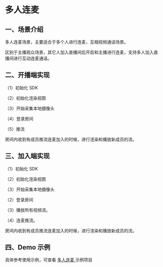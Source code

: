 # 多人连麦

## <a name='1'></a>一、场景介绍

多人连麦场景，主要适合于多个人进行连麦，互相视频通话场景。

区别于主播观众场景，其它人加入直播间后开启和主播进行连麦，支持多人加入直播间进行互动连麦通话。

## <a name='2'></a>二、开播端实现

（1）初始化 SDK

（2）初始化渲染视图

（3）开始采集本地摄像头

（4）登录房间

（5）推流

房间内收到有成员推流连麦加入的时候，进行渲染和播放新成员的流。

## <a name='3'></a>三、加入端实现

（1）初始化 SDK

（2）初始化渲染视图

（3）开始采集本地摄像头

（2）登录房间

（3）播放所有视频流。

（4）连麦推流。

房间内收到有成员推流连麦加入的时候，进行渲染和播放新成员的流。

## <a name='4'></a>四、Demo 示例

具体参考使用示例，可查看 [多人连麦 ](/?p=/zh/ios/rtc/download_sdk.md&k=LKdNguJq)示例项目